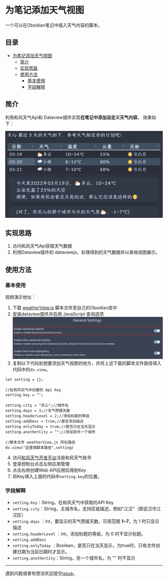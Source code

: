 # 为笔记添加天气视图
一个可以在Obsidian笔记中插入天气内容的脚本。
## 目录
- [为笔记添加天气视图](#为笔记添加天气视图)
  * [简介](#简介)
  * [实现思路](#实现思路)
  * [使用方法](#使用方法)
    + [基本使用](#基本使用)
    + [字段解释](#字段解释)
## 简介
利用和风天气Api和 Dataview插件实现**在笔记中添加自定义天气内容**。
效果如下：

![](https://github.com/LumosLovegood/myScripts/blob/main/WeatherView/assets/Pasted%20image%2020220319151149.png)
## 实现思路
1. 访问和风天气Api获取天气数据
2. 利用Dataview插件的 dataviewjs，处理得到的天气数据并以表格视图展示。
## 使用方法
### 基本使用
视频演示地址：
1. 下载 [weatherView.js](https://github.com/LumosLovegood/myScripts/blob/main/WeatherView/weatherView.js) 脚本文件至自己的Obsidian库中
2. 安装dataview插件并启用 JavaScript 查询选项
	![](https://github.com/LumosLovegood/myScripts/blob/main/WeatherView/assets/Pasted%20image%2020220319153553.png)
3. 复制以下代码到想要添加天气视图的地方，并将上述下载的脚本文件路径填入代码中的`dv.view`。
  ```dataviewjs
  let setting = {};

  //在和风天气中创建的 Api key
  setting.key = "";

  setting.city = "天心";//城市名
  setting.days = 3;//天气预报天数
  setting.headerLevel = 2;//添加标题的等级
  setting.addDesc = true;//是否添加描述
  setting.onlyToday = true;//是否只在当天显示
  setting.anotherCity = "";//添加另外一个城市

  //脚本文件 weatherView.js 所在路径
  dv.view("这里填脚本路径",setting)
  ```
4. 访问[和风天气开发平台](https://id.qweather.com/#/register)注册和风天气账号
5. 登录控制台点击左侧应用管理
6. 点击右侧创建Web API应用后得到Key
7. 将Key填入上面的代码中`setting.key`的位置。
### 字段解释
- `setting.key`：String，在和风天气中获取的API Key
- `setting.city`：String，主城市名，支持区级描述，例如"江汉"（即武汉市江汉区）
- `setting.days` ：int，要显示的天气预报天数，可用范围 **1~7**，为 1 时只显示描述
- `setting.headerLevel` ：int，添加标题的等级，为 0 时不显示标题。
- `setting.addDesc` 
- `setting.onlyToday` ：Boolean，是否只在当天显示，为true时，只有文件创建日期为当前日期时才显示。
- `setting.anotherCity`：String，另一个城市名，为 "" 时不显示

---

遇到问题或者有想法欢迎提交[issue](https://github.com/LumosLovegood/myScripts/issues)。

